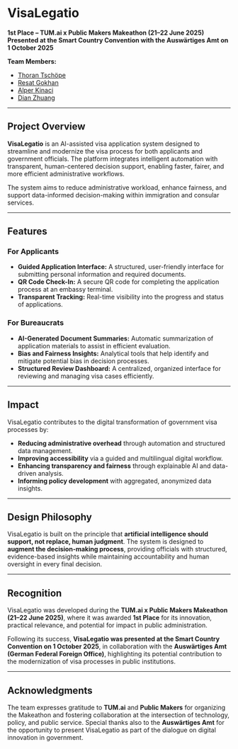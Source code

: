 # VisaLegatio

**1st Place – TUM.ai x Public Makers Makeathon (21–22 June 2025)**
**Presented at the Smart Country Convention with the Auswärtiges Amt on 1 October 2025**

**Team Members:**

* [Thoran Tschöpe](https://linkedin.com/in/thorantschoepe/)
* [Resat Gokhan](https://linkedin.com/in/resatgokhan/)
* [Alper Kinaci](https://linkedin.com/in/alper-kinaci/)
* [Dian Zhuang](https://linkedin.com/in/dian-zhuang-038267251/)

---

## Project Overview

**VisaLegatio** is an AI-assisted visa application system designed to streamline and modernize the visa process for both applicants and government officials. The platform integrates intelligent automation with transparent, human-centered decision support, enabling faster, fairer, and more efficient administrative workflows.

The system aims to reduce administrative workload, enhance fairness, and support data-informed decision-making within immigration and consular services.

---

## Features

### For Applicants

* **Guided Application Interface:** A structured, user-friendly interface for submitting personal information and required documents.
* **QR Code Check-In:** A secure QR code for completing the application process at an embassy terminal.
* **Transparent Tracking:** Real-time visibility into the progress and status of applications.

### For Bureaucrats

* **AI-Generated Document Summaries:** Automatic summarization of application materials to assist in efficient evaluation.
* **Bias and Fairness Insights:** Analytical tools that help identify and mitigate potential bias in decision processes.
* **Structured Review Dashboard:** A centralized, organized interface for reviewing and managing visa cases efficiently.

---

## Impact

VisaLegatio contributes to the digital transformation of government visa processes by:

* **Reducing administrative overhead** through automation and structured data management.
* **Improving accessibility** via a guided and multilingual digital workflow.
* **Enhancing transparency and fairness** through explainable AI and data-driven analysis.
* **Informing policy development** with aggregated, anonymized data insights.

---

## Design Philosophy

VisaLegatio is built on the principle that **artificial intelligence should support, not replace, human judgment**.
The system is designed to **augment the decision-making process**, providing officials with structured, evidence-based insights while maintaining accountability and human oversight in every final decision.

---

## Recognition

VisaLegatio was developed during the **TUM.ai x Public Makers Makeathon (21–22 June 2025)**, where it was awarded **1st Place** for its innovation, practical relevance, and potential for impact in public administration.

Following its success, **VisaLegatio was presented at the Smart Country Convention on 1 October 2025**, in collaboration with the **Auswärtiges Amt (German Federal Foreign Office)**, highlighting its potential contribution to the modernization of visa processes in public institutions.

---

## Acknowledgments

The team expresses gratitude to **TUM.ai** and **Public Makers** for organizing the Makeathon and fostering collaboration at the intersection of technology, policy, and public service.
Special thanks also to the **Auswärtiges Amt** for the opportunity to present VisaLegatio as part of the dialogue on digital innovation in government.
